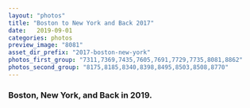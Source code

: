 ```yaml
---
layout: "photos"
title: "Boston to New York and Back 2017"
date:   2019-09-01
categories: photos
preview_image: "8081"
asset_dir_prefix: "2017-boston-new-york"
photos_first_group: "7311,7369,7435,7605,7691,7729,7735,8081,8862"
photos_second_group: "8175,8185,8340,8398,8495,8503,8508,8770"
---
```


### Boston, New York, and Back in 2019.
